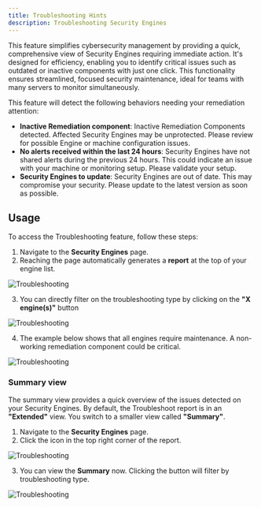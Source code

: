 ```yaml
---
title: Troubleshooting Hints
description: Troubleshooting Security Engines
---
```


This feature simplifies cybersecurity management by providing a quick, comprehensive view of Security Engines requiring immediate action. It's designed for efficiency, enabling you to identify critical issues such as outdated or inactive components with just one click. This functionality ensures streamlined, focused security maintenance, ideal for teams with many servers to monitor simultaneously.

This feature will detect the following behaviors needing your remediation attention:

- **Inactive Remediation component**: Inactive Remediation Components detected. Affected Security Engines may be unprotected. Please review for possible Engine or machine configuration issues.
- **No alerts received within the last 24 hours**: Security Engines have not shared alerts during the previous 24 hours. This could indicate an issue with your machine or monitoring setup. Please validate your setup.
- **Security Engines to update**: Security Engines are out of date. This may compromise your security. Please update to the latest version as soon as possible.

## Usage

To access the Troubleshooting feature, follow these steps:

1. Navigate to the **Security Engines** page.
2. Reaching the page automatically generates a **report** at the top of your engine list.

![Troubleshooting](/img/console/security_engines/troubleshooting-report.png)

3. You can directly filter on the troubleshooting type by clicking on the **"X engine(s)"** button

![Troubleshooting](/img/console/security_engines/troubleshooting-report-filter.png)

4. The example below shows that all engines require maintenance. A non-working remediation component could be critical.

![Troubleshooting](/img/console/security_engines/troubleshooting-report-filtered-page.png)

### Summary view

The summary view provides a quick overview of the issues detected on your Security Engines. By default, the Troubleshoot report is in an **"Extended"** view. You switch to a smaller view called **"Summary"**.

1. Navigate to the **Security Engines** page.
2. Click the icon in the top right corner of the report.

![Troubleshooting](/img/console/security_engines/troubleshooting-summary-button.png)

3. You can view the **Summary** now. Clicking the button will filter by troubleshooting type.

![Troubleshooting](/img/console/security_engines/troubleshooting-summary-view.png)
